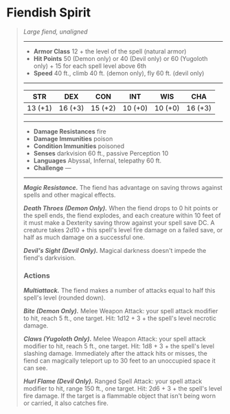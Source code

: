 # Fiendish Spirit
>*Large fiend, unaligned*
>___
>- **Armor Class** 12 + the level of the spell (natural armor)
>- **Hit Points** 50 (Demon only) or 40 (Devil only) or 60 (Yugoloth only) + 15 for each spell level above 6th
>- **Speed** 40 ft., climb 40 ft. (demon only), fly 60 ft. (devil only)
>___
>|STR|DEX|CON|INT|WIS|CHA|
>|:---:|:---:|:---:|:---:|:---:|:---:|
>|13 (+1)|16 (+3)|15 (+2)|10 (+0)|10 (+0)|16 (+3)|
>___
>- **Damage Resistances** fire
>- **Damage Immunities** poison
>- **Condition Immunities** poisoned
>- **Senses** darkvision 60 ft., passive Perception 10
>- **Languages** Abyssal, Infernal, telepathy 60 ft.
>- **Challenge** —
>___
>***Magic Resistance.*** The fiend has advantage on saving throws against spells and other magical effects.  
>
>***Death Throes (Demon Only).*** When the fiend drops to 0 hit points or the spell ends, the fiend explodes, and each creature within 10 feet of it must make a Dexterity saving throw against your spell save DC. A creature takes 2d10 + this spell's level fire damage on a failed save, or half as much damage on a successful one.  
>
>***Devil's Sight (Devil Only).*** Magical darkness doesn't impede the fiend's darkvision.  
>
>### Actions
>***Multiattack.*** The fiend makes a number of attacks equal to half this spell's level (rounded down).  
>
>***Bite (Demon Only).*** Melee Weapon Attack: your spell attack modifier to hit, reach 5 ft., one target. Hit: 1d12 + 3 + the spell's level necrotic damage.  
>
>***Claws (Yugoloth Only).*** Melee Weapon Attack: your spell attack modifier to hit, reach 5 ft., one target. Hit: 1d8 + 3 + the spell's level slashing damage. Immediately after the attack hits or misses, the fiend can magically teleport up to 30 feet to an unoccupied space it can see.  
>
>***Hurl Flame (Devil Only).*** Ranged Spell Attack: your spell attack modifier to hit, range 150 ft., one target. Hit: 2d6 + 3 + the spell's level fire damage. If the target is a flammable object that isn't being worn or carried, it also catches fire.